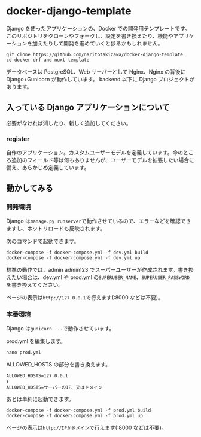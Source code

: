 # docker-django-template

Django を使ったアプリケーションの、Docker での開発用テンプレートです。このリポジトリをクローンやフォークし、設定を書き換えたり、機能やアプリケーションを加えたりして開発を進めていくと捗るかもしれません。

```
git clone https://github.com/naritotakizawa/docker-django-template
cd docker-drf-and-nuxt-template
```

データベースは PostgreSQL、Web サーバーとして Nginx、Nginx の背後に Django+Gunicorn が動作しています。
backend 以下に Django プロジェクトがあります。

## 入っている Django アプリケーションについて

必要がなければ消したり、新しく追加してください。

### register

自作のアプリケーション。カスタムユーザーモデルを定義しています。今のところ追加のフィールド等は何もありませんが、ユーザーモデルを拡張したい場合に備え、あらかじめ定義しています。

## 動かしてみる

### 開発環境

Django は`manage.py runserver`で動作させているので、エラーなどを確認できますし、ホットリロードも反映されます。

次のコマンドで起動できます。

```
docker-compose -f docker-compose.yml -f dev.yml build
docker-compose -f docker-compose.yml -f dev.yml up
```

標準の動作では、admin admin123 でスーパーユーザーが作成されます。書き換えたい場合は、dev.yml や prod.yml の`SUPERUSER_NAME`、`SUPERUSER_PASSWORD`を書き換えてください。

ページの表示は`http://127.0.0.1`で行えます(:8000 などは不要)。

### 本番環境

Django は`gunicorn ...`で動作させています。

prod.yml を編集します。

```
nano prod.yml
```

ALLOWED_HOSTS の部分を書き換えます。

```
ALLOWED_HOSTS=127.0.0.1
↓
ALLOWED_HOSTS=サーバーのIP、又はドメイン
```

あとは単純に起動できます。

```
docker-compose -f docker-compose.yml -f prod.yml build
docker-compose -f docker-compose.yml -f prod.yml up
```

ページの表示は`http://IPかドメイン`で行えます(:8000 などは不要)。
